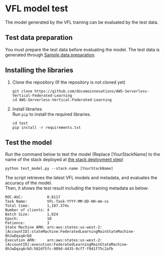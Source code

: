 # VFL model test
The model generated by the VFL training can be evaluated by the test data.

## Test data preparation
You must prepare the test data before evaluating the model. The test data is generated through [Sample data preparation](../README.md#sample-data-preparation). 

## Installing the libraries
1. Clone the repository (If the repository is not cloned yet)
    ```shell
    git clone https://github.com/docomoinnovations/AWS-Serverless-Vertical-Federated-Learning
    cd AWS-Serverless-Vertical-Federated-Learning
    ```

1. Install libraries  
    Run `pip` to install the required libraries.
    ```shell
    cd test
    pip install -r requirements.txt
    ```

## Test the model
Run the command below to test the model (Replace [YourStackName] to the name of the stack deployed at [the stack deployment step](../server/README.md#deploying-the-server))
```shell
python test_model.py --stack-name [YourStackName]
```

The script retrieves the latest VFL models and metadata, and evaluates the accuracy of the model.  
Then, it shows the test result including the training metadata as below:

```shell
ROC-AUC:           0.8117
Task Name:         VFL-Task-YYYY-MM-DD-HH-mm-ss
Total time:        1,187.374s
Number of clients: 4
Batch Size:        1,024
Epoch:             10
Patience:          3
State Machine ARN: arn:aws:states:us-west-2:[AccountID]:stateMachine:FederatedLearningMainStateMachine-0hJwDqsqArbO
Execution ARN:     arn:aws:states:us-west-2:[AccountID]:execution:FederatedLearningMainStateMachine-0hJwDqsqArbO:502df5fc-009d-4435-9cf7-f941f75c2afb
```